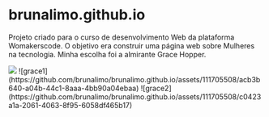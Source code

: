 # brunalimo.github.io
Projeto criado para o curso de desenvolvimento Web da plataforma Womakerscode.
O objetivo era construir uma página web sobre Mulheres na tecnologia.
Minha escolha foi a almirante Grace Hopper.

<img src = "https://github.com/brunalimo/brunalimo.github.io/issues/1#issue-1927144856 ">
![grace1](https://github.com/brunalimo/brunalimo.github.io/assets/111705508/acb3b640-a04b-44c1-8aaa-4bb90a04ebaa)
![grace2](https://github.com/brunalimo/brunalimo.github.io/assets/111705508/c0423a1a-2061-4063-8f95-6058df465b17)
